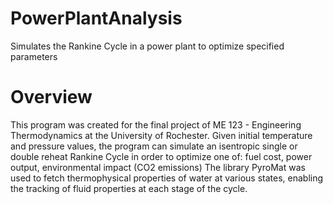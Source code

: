 # PowerPlantAnalysis
Simulates the Rankine Cycle in a power plant to optimize specified parameters

# Overview
This program was created for the final project of ME 123 - Engineering Thermodynamics at the University of Rochester.
Given initial temperature and pressure values, the program can simulate an isentropic single or double reheat Rankine Cycle in order to optimize one of: fuel cost, power output, environmental impact (CO2 emissions)
The library PyroMat was used to fetch thermophysical properties of water at various states, enabling the tracking of fluid properties at each stage of the cycle.
